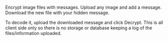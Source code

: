 Encrypt image files with messages. 
Upload any image and add a message.
Download the new file with your hidden message.

To decode it, upload the downloaded message and click Decrypt.
This is all client side only so there is no storage or database keeping a log of the files/information uploaded.
